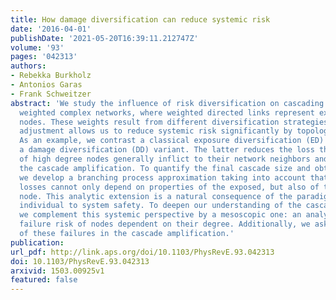 ```yaml
---
title: How damage diversification can reduce systemic risk
date: '2016-04-01'
publishDate: '2021-05-20T16:39:11.212747Z'
volume: '93'
pages: '042313'
authors:
- Rebekka Burkholz
- Antonios Garas
- Frank Schweitzer
abstract: 'We study the influence of risk diversification on cascading failures in
  weighted complex networks, where weighted directed links represent exposures between
  nodes. These weights result from different diversification strategies and their
  adjustment allows us to reduce systemic risk significantly by topological means.
  As an example, we contrast a classical exposure diversification (ED) approach with
  a damage diversification (DD) variant. The latter reduces the loss that the failure
  of high degree nodes generally inflict to their network neighbors and thus hampers
  the cascade amplification. To quantify the final cascade size and obtain our results,
  we develop a branching process approximation taking into account that inflicted
  losses cannot only depend on properties of the exposed, but also of the failing
  node. This analytic extension is a natural consequence of the paradigm shift from
  individual to system safety. To deepen our understanding of the cascade process,
  we complement this systemic perspective by a mesoscopic one: an analysis of the
  failure risk of nodes dependent on their degree. Additionally, we ask for the role
  of these failures in the cascade amplification.'
publication:
url_pdf: http://link.aps.org/doi/10.1103/PhysRevE.93.042313
doi: 10.1103/PhysRevE.93.042313
arxivid: 1503.00925v1
featured: false
---
```

